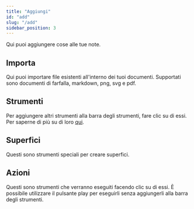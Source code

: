 ```yaml
---
title: "Aggiungi"
id: "add"
slug: "/add"
sidebar_position: 3
---
```


Qui puoi aggiungere cose alle tue note.

## Importa

Qui puoi importare file esistenti all'interno dei tuoi documenti. Supportati sono documenti di farfalla, markdown, png, svg e pdf.

## Strumenti

Per aggiungere altri strumenti alla barra degli strumenti, fare clic su di essi. Per saperne di più su di loro [qui](tools).

## Superfici

Questi sono strumenti speciali per creare superfici.

## Azioni

Questi sono strumenti che verranno eseguiti facendo clic su di essi. È possibile utilizzare il pulsante play per eseguirli senza aggiungerli alla barra degli strumenti.
